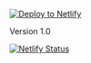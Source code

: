 [![Deploy to Netlify](https://www.netlify.com/img/deploy/button.svg)](https://app.netlify.com/start/deploy?repository=https://github.com/pancakes-builder/pancakesStarter)

Version 1.0

[![Netlify Status](https://api.netlify.com/api/v1/badges/f6b40b06-56a1-496d-99ed-480d533fff2c/deploy-status)](https://app.netlify.com/sites/pancakesstarter-public/deploys)